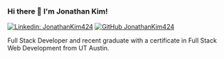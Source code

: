 ### Hi there 👋 I'm Jonathan Kim!

[![Linkedin: JonathanKim424](https://img.shields.io/badge/-JonathanKim424-blue?style=flat-square&logo=Linkedin&logoColor=white&link=https://www.linkedin.com/in/jonathan-kim-135a7070/)](https://www.linkedin.com/in/jonathan-kim-135a7070/)
[![GitHub JonathanKim424](https://img.shields.io/github/followers/JonathanKim424?label=follow&style=social)](https://github.com/JonathanKim424)

Full Stack Developer and recent graduate with a certificate in Full Stack Web Development from UT Austin.

<!--
**JonathanKim424/JonathanKim424** is a ✨ _special_ ✨ repository because its `README.md` (this file) appears on your GitHub profile.

Here are some ideas to get you started:

- 🔭 I’m currently working on ...
- 🌱 I’m currently learning ...
- 👯 I’m looking to collaborate on ...
- 🤔 I’m looking for help with ...
- 💬 Ask me about ...
- 📫 How to reach me: ...
- 😄 Pronouns: ...
- ⚡ Fun fact: ...
-->
